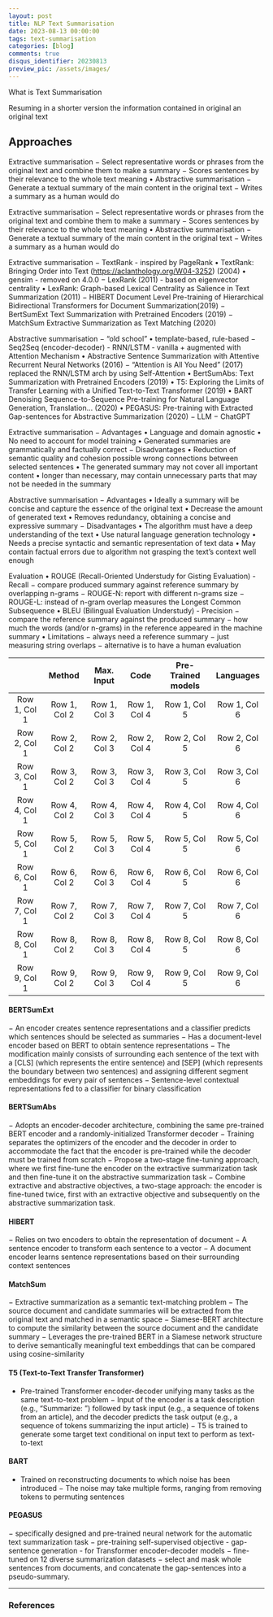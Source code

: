 ```yaml
---
layout: post
title: NLP Text Summarisation
date: 2023-08-13 00:00:00
tags: text-summarisation 
categories: [blog]
comments: true
disqus_identifier: 20230813
preview_pic: /assets/images/
---
```


What is Text Summarisation

Resuming in a shorter version the
information contained in original
an original text

## Approaches

Extractive summarisation
− Select representative words or phrases from the original text and combine them to make a summary
− Scores sentences by their relevance to the whole text meaning
• Abstractive summarisation
− Generate a textual summary of the main content in the original text
− Writes a summary as a human would do


Extractive summarisation
− Select representative words or phrases from the original text and combine them to make a summary
− Scores sentences by their relevance to the whole text meaning
• Abstractive summarisation
− Generate a textual summary of the main content in the original text
− Writes a summary as a human would do


Extractive summarisation
− TextRank - inspired by PageRank
• TextRank: Bringing Order into Text (https://aclanthology.org/W04-3252) (2004)
• gensim - removed on 4.0.0
− LexRank (2011) - based on eigenvector centrality
• LexRank: Graph-based Lexical Centrality as Salience in Text Summarization (2011)
− HIBERT Document Level Pre-training of Hierarchical Bidirectional Transformers for Document Summarization(2019)
− BertSumExt Text Summarization with Pretrained Encoders (2019)
− MatchSum Extractive Summarization as Text Matching (2020)

Abstractive summarisation
− “old school”
• template-based, rule-based
− Seq2Seq (encoder-decoder) - RNN/LSTM - vanilla + augmented with Attention Mechanism
• Abstractive Sentence Summarization with Attentive Recurrent Neural Networks (2016)
− “Attention is All You Need” (2017) replaced the RNN/LSTM arch by using Self-Attention
• BertSumAbs: Text Summarization with Pretrained Encoders (2019)
• T5: Exploring the Limits of Transfer Learning with a Unified Text-to-Text Transformer (2019)
• BART Denoising Sequence-to-Sequence Pre-training for Natural Language Generation, Translation... (2020)
• PEGASUS: Pre-training with Extracted Gap-sentences for Abstractive Summarization (2020)
− LLM
− ChatGPT


Extractive summarisation
− Advantages
• Language and domain agnostic
• No need to account for model training
• Generated summaries are grammatically and factually correct
− Disadvantages
• Reduction of semantic quality and cohesion possible wrong connections between selected sentences
• The generated summary may not cover all important content
• longer than necessary, may contain unnecessary parts that may not be needed in the summary


Abstractive summarisation
− Advantages
• Ideally a summary will be concise and capture the essence of the original text
• Decrease the amount of generated text
• Removes redundancy, obtaining a concise and expressive summary
− Disadvantages
• The algorithm must have a deep understanding of the text
• Use natural language generation technology
• Needs a precise syntactic and semantic representation of text data
• May contain factual errors due to algorithm not grasping the text’s context well enough


Evaluation
• ROUGE (Recall-Oriented Understudy for Gisting Evaluation) - Recall
− compare produced summary against reference summary by overlapping n-grams
− ROUGE-N: report with different n-grams size
− ROUGE-L: instead of n-gram overlap measures the Longest Common Subsequence
• BLEU (Bilingual Evaluation Understudy) - Precision
− compare the reference summary against the produced summary
− how much the words (and/or n-grams) in the reference appeared in the machine summary
• Limitations
− always need a reference summary
− just measuring string overlaps
− alternative is to have a human evaluation


|                | Method         | Max. Input     | Code           | Pre-Trained models    | Languages      |
|:--------------:|:--------------:|:--------------:|:--------------:|:---------------------:|:--------------:|
| Row 1, Col 1   | Row 1, Col 2   | Row 1, Col 3   | Row 1, Col 4   | Row 1, Col 5          | Row 1, Col 6   |
| Row 2, Col 1   | Row 2, Col 2   | Row 2, Col 3   | Row 2, Col 4   | Row 2, Col 5          | Row 2, Col 6   |
| Row 3, Col 1   | Row 3, Col 2   | Row 3, Col 3   | Row 3, Col 4   | Row 3, Col 5          | Row 3, Col 6   |
| Row 4, Col 1   | Row 4, Col 2   | Row 4, Col 3   | Row 4, Col 4   | Row 4, Col 5          | Row 4, Col 6   |
| Row 5, Col 1   | Row 5, Col 2   | Row 5, Col 3   | Row 5, Col 4   | Row 5, Col 5          | Row 5, Col 6   |
| Row 6, Col 1   | Row 6, Col 2   | Row 6, Col 3   | Row 6, Col 4   | Row 6, Col 5          | Row 6, Col 6   |
| Row 7, Col 1   | Row 7, Col 2   | Row 7, Col 3   | Row 7, Col 4   | Row 7, Col 5          | Row 7, Col 6   |
| Row 8, Col 1   | Row 8, Col 2   | Row 8, Col 3   | Row 8, Col 4   | Row 8, Col 5          | Row 8, Col 6   |
| Row 9, Col 1   | Row 9, Col 2   | Row 9, Col 3   | Row 9, Col 4   | Row 9, Col 5          | Row 9, Col 6   |



#### BERTSumExt
− An encoder creates sentence representations and a classifier predicts which sentences should be
selected as summaries
− Has a document-level encoder based on BERT to obtain sentence representations
− The modification mainly consists of surrounding each sentence of the text with a [CLS] (which
represents the entire sentence) and [SEP] (which represents the boundary between two sentences)
and assigning different segment embeddings for every pair of sentences
− Sentence-level contextual representations fed to a classifier for binary classification


#### BERTSumAbs
− Adopts an encoder-decoder architecture, combining the same pre-trained BERT encoder and a
randomly-initialized Transformer decoder
− Training separates the optimizers of the encoder and the decoder in order to accommodate the fact
that the encoder is pre-trained while the decoder must be trained from scratch
− Propose a two-stage fine-tuning approach, where we first fine-tune the encoder on the extractive
summarization task and then fine-tune it on the abstractive summarization task
− Combine extractive and abstractive objectives, a two-stage approach: the encoder is fine-tuned
twice, first with an extractive objective and subsequently on the abstractive summarization task.



#### HIBERT
− Relies on two encoders to obtain the representation of document
− A sentence encoder to transform each sentence to a vector
− A document encoder learns sentence representations based on their surrounding context sentences


#### MatchSum
− Extractive summarization as a semantic text-matching problem
− The source document and candidate summaries will be extracted from the original text and matched in a semantic space
− Siamese-BERT architecture to compute the similarity between the source document and the candidate summary
− Leverages the pre-trained BERT in a Siamese network structure to derive semantically meaningful text embeddings that can be compared using cosine-similarity


#### T5 (Text-to-Text Transfer Transformer)
- Pre-trained Transformer encoder-decoder unifying many tasks as the same text-to-text problem
− Input of the encoder is a task description (e.g., “Summarize: ”) followed by task input (e.g., a sequence of tokens from an article), and the decoder predicts the task output (e.g., a sequence of tokens summarizing the input article)
− T5 is trained to generate some target text conditional on input text to perform as text-to-text


#### BART

- Trained on reconstructing documents to which noise has been introduced
− The noise may take multiple forms, ranging from removing tokens to permuting sentences


#### PEGASUS
− specifically designed and pre-trained neural network for the automatic text summarization task
− pre-training self-supervised objective - gap-sentence generation - for Transformer encoder-decoder models
− fine-tuned on 12 diverse summarization datasets
− select and mask whole sentences from documents, and concatenate the gap-sentences into a pseudo-summary.


---

### __References__










